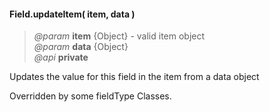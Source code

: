 #### Field.updateItem( item, data )
> *@param* **item** {Object} - valid item object   
> *@param* **data** {Object}    
> *@api* **private**  

Updates the value for this field in the item from a data object
<p class="caution-note">Overridden by some fieldType Classes.</p>

<div class="code-header addGitHubLink" data-file="fields/types/Type.js#L297-L309"> &nbsp;</div><pre class=" language-javascript hideCode api"></pre> 

